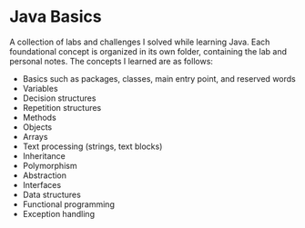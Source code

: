 # Java Basics 
A collection of labs and challenges I solved while learning Java. Each foundational concept is organized in its own folder, containing the lab and personal notes. The concepts I learned are as follows:

- Basics such as packages, classes, main entry point, and reserved words
- Variables
- Decision structures
- Repetition structures
- Methods
- Objects
- Arrays
- Text processing (strings, text blocks)
- Inheritance
- Polymorphism
- Abstraction
- Interfaces
- Data structures
- Functional programming
- Exception handling
